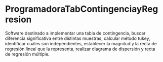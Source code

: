 # ProgramadoraTabContingenciayRegresion
Software destinado a implementar una tabla de contingencia, buscar diferencia significativa entre distintas muestras, calcular método tukey, identificar cuáles son independientes, establecer la magnitud y la recta de regresión lineal que la representa, realizar diagrama de dispersión y recta de regresión múltiple.
